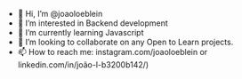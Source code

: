 - 👋 Hi, I’m @joaoloeblein
- 👀 I’m interested in Backend development
- 🌱 I’m currently learning Javascript
- 💞️ I’m looking to collaborate on any Open to Learn projects.
- 📫 How to reach me: instagram.com/joaoloeblein or linkedin.com/in/joão-l-b3200b142/)

<!---
joaoloeblein/joaoloeblein is a ✨ special ✨ repository because its `README.md` (this file) appears on your GitHub profile.
You can click the Preview link to take a look at your changes.
--->
